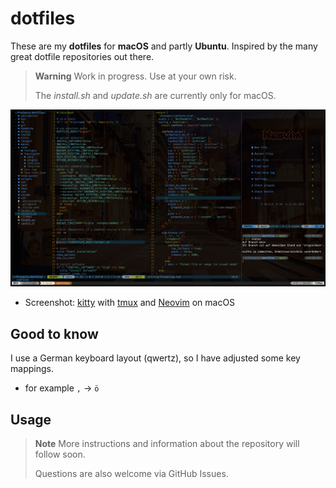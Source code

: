 # dotfiles

These are my **dotfiles** for **macOS** and partly **Ubuntu**. Inspired by the many great dotfile repositories out there.

> **Warning**
> Work in progress. Use at your own risk.
>
> The _install.sh_ and _update.sh_ are currently only for macOS.

<img width="1024" alt="screenshot" src="docs/images/screenshot_20240221.png">

- Screenshot: [kitty](https://sw.kovidgoyal.net/kitty/) with [tmux](https://github.com/tmux/tmux/wiki) and [Neovim](https://neovim.io/) on macOS

## Good to know

I use a German keyboard layout (qwertz), so I have adjusted some key mappings.

- for example `,` -> `ö`

## Usage

> **Note**
> More instructions and information about the repository will follow soon.
>
> Questions are also welcome via GitHub Issues.
